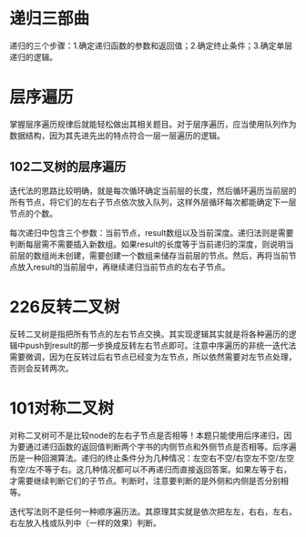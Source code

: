 # 递归三部曲
递归的三个步骤：1.确定递归函数的参数和返回值；2.确定终止条件；3.确定单层递归的逻辑。

# 层序遍历
掌握层序遍历规律后就能轻松做出其相关题目。对于层序遍历，应当使用队列作为数据结构，因为其先进先出的特点符合一层一层遍历的逻辑。

## 102二叉树的层序遍历
迭代法的思路比较明确，就是每次循环确定当前层的长度，然后循环遍历当前层的所有节点，将它们的左右子节点依次放入队列，这样外层循环每次都能确定下一层节点的个数。

每次递归中包含三个参数：当前节点，result数组以及当前深度。递归法则是需要判断每层需不需要插入新数组。如果result的长度等于当前递归的深度，则说明当前层的数组尚未创建，需要创建一个数组来储存当前层的节点。然后，再将当前节点放入result的当前层中，再继续递归当前节点的左右子节点。

# 226反转二叉树
反转二叉树是指把所有节点的左右节点交换。其实现逻辑其实就是将各种遍历的逻辑中push到result的那一步换成反转左右节点即可。注意中序遍历的非统一迭代法需要微调，因为在反转过后右节点已经变为左节点，所以依然需要对左节点处理，否则会反转两次。

# 101对称二叉树
对称二叉树可不是比较node的左右子节点是否相等！本题只能使用后序递归，因为要通过递归函数的返回值判断两个字书的内侧节点和外侧节点是否相等。后序遍历是一种回溯算法。递归的终止条件分为几种情况：左空右不空/右空左不空/左空有空/左不等于右。这几种情况都可以不再递归而直接返回答案。如果左等于右，才需要继续判断它们的子节点。判断时，注意要判断的是外侧和内侧是否分别相等。

迭代写法则不是任何一种顺序遍历法。其原理其实就是依次把左左，右右，左右，右左放入栈或队列中（一样的效果）判断。